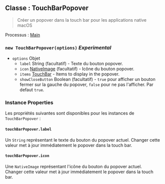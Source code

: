 ## Classe : TouchBarPopover

> Créer un popover dans la touch bar pour les applications native macOS

Processus : [Main](../tutorial/application-architecture.md#main-and-renderer-processes)

### `new TouchBarPopover(options)` *Experimental*

* `options` Objet 
  * `label` String (facultatif) - Texte du bouton popover.
  * `icon` [NativeImage](native-image.md) (facultatif) - Icône du bouton popover.
  * `items` [TouchBar](touch-bar.md) - Items to display in the popover.
  * `showCloseButton` Boolean (facultatif) - `true` pour afficher un bouton fermer sur la gauche du popover, `false` pour ne pas l'afficher. Par defaut `true`.

### Instance Properties

Les propriétés suivantes sont disponibles pour les instances de `TouchBarPopover` :

#### `touchBarPopover.label`

Un `String` représentant le texte du bouton du popover actuel. Changer cette valeur met à jour immédiatement le popover dans la touch bar.

#### `touchBarPopover.icon`

Une `NativeImage` représentant l'icône du bouton du popover actuel. Changer cette valeur met à jour immédiatement le popover dans la touch bar.
